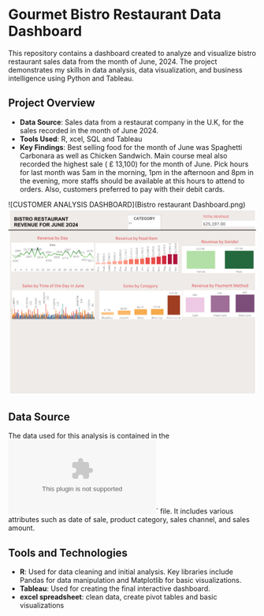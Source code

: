 # Gourmet Bistro Restaurant Data Dashboard

This repository contains a dashboard created to analyze and visualize bistro restaurant sales data from the month of June, 2024. The project demonstrates my skills in data analysis, data visualization, and business intelligence using Python and Tableau.

## Project Overview

- **Data Source**: Sales data from a restaurat company in the U.K, for the sales recorded in the month of June 2024.
- **Tools Used**: R, xcel, SQL and Tableau
- **Key Findings**:
Best selling food for the month of June was Spaghetti Carbonara as well as Chicken Sandwich. Main course meal also recorded the highest sale ( £ 13,100) for the month of June. Pick hours for last month was 5am in the morning, 1pm in the afternoon and 8pm in the evening, more staffs should be available at this hours to attend to orders. Also, customers preferred to pay with their debit cards.

![CUSTOMER ANALYSIS DASHBOARD](Bistro restaurant Dashboard.png)
![CUSTOMER ANALYSIS DASHBOARD](https://github.com/Ibukun-Oluwatosin/Bistro-Restaurant-Revenue-/blob/main/Bistro%20Restaurant%20Sales%20Dashboard%20(1).png)

## Data Source

The data used for this analysis is contained in the ![gourmet_bistro_sales.csv](https://github.com/Ibukun-Oluwatosin/Bistro-Restaurant-Revenue-/blob/main/gourmet_bistro_sales%202.csv)` file. It includes various attributes such as date of sale, product category, sales channel, and sales amount.

## Tools and Technologies

- **R**: Used for data cleaning and initial analysis. Key libraries include Pandas for data manipulation and Matplotlib for basic visualizations.
- **Tableau**: Used for creating the final interactive dashboard.
- **excel spreadsheet**: clean data, create pivot tables and basic visualizations

